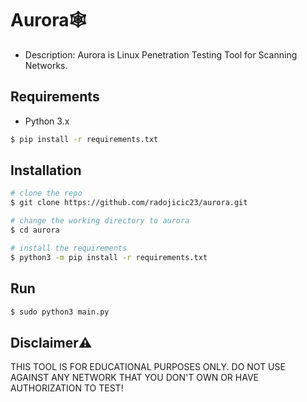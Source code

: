 # Aurora🕸️

- Description: Aurora is Linux Penetration Testing Tool for Scanning Networks.

## Requirements
- Python 3.x
```bash
$ pip install -r requirements.txt
```

## Installation
```bash
# clone the repo
$ git clone https://github.com/radojicic23/aurora.git

# change the working directory to aurora
$ cd aurora

# install the requirements
$ python3 -m pip install -r requirements.txt
```

## Run
```bash
$ sudo python3 main.py
```

## Disclaimer⚠️
THIS TOOL IS FOR EDUCATIONAL PURPOSES ONLY. DO NOT USE AGAINST ANY NETWORK THAT YOU DON'T OWN OR HAVE AUTHORIZATION TO TEST!
